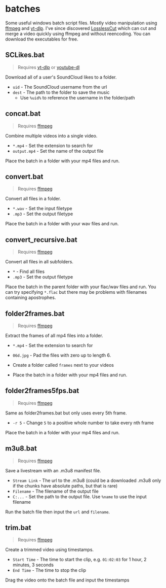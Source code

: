 # batches
Some useful windows batch script files. Mostly video manipulation using [ffmpeg](https://ffmpeg.org/download.html#build-windows) and [yt-dlp](https://github.com/yt-dlp/yt-dlp#installation). I've since discovered [LosslessCut](https://github.com/mifi/lossless-cut#download) which can cut and merge a video quickly using ffmpeg and without reencoding. You can download the executables for free.

## SCLikes.bat
> Requires [yt-dlp](https://github.com/yt-dlp/yt-dlp#installation) or [youtube-dl](https://ytdl-org.github.io/youtube-dl/download.html)

Download all of a user's SoundCloud likes to a folder.

- `uid` - The SoundCloud username from the url
- `dest` - The path to the folder to save the music
  - Use `%uid%` to reference the username in the folder/path


## concat.bat
> Requires [ffmpeg](https://ffmpeg.org/download.html#build-windows)

Combine multiple videos into a single video.

- `*.mp4` - Set the extension to search for
- `output.mp4` - Set the name of the output file

Place the batch in a folder with your mp4 files and run.


## convert.bat
> Requires [ffmpeg](https://ffmpeg.org/download.html#build-windows)

Convert all files in a folder.

- `*.wav` - Set the input filetype
- `.mp3` - Set the output filetype

Place the batch in a folder with your wav files and run.


## convert_recursive.bat
> Requires [ffmpeg](https://ffmpeg.org/download.html#build-windows)

Convert all files in all subfolders.

- `*` - Find all files
- `.mp3` - Set the output filetype

Place the batch in the parent folder with your flac/wav files and run. You can try specifying `*.flac` but there may be problems with filenames containing apostrophes.


## folder2frames.bat
> Requires [ffmpeg](https://ffmpeg.org/download.html#build-windows)

Extract the frames of all mp4 files into a folder.

- `*.mp4` - Set the extension to search for
- `06d.jpg` - Pad the files with zero up to length 6.

- Create a folder called `frames` next to your videos
- Place the batch in a folder with your mp4 files and run.


## folder2frames5fps.bat
> Requires [ffmpeg](https://ffmpeg.org/download.html#build-windows)

Same as folder2frames.bat but only uses every 5th frame.

- `-r 5` - Change `5` to a positive whole number to take every nth frame

Place the batch in a folder with your mp4 files and run.


## m3u8.bat
> Requires [ffmpeg](https://ffmpeg.org/download.html#build-windows)

Save a livestream with an .m3u8 manifest file.

- `Stream Link` - The url to the .m3u8 (could be a downloaded .m3u8 only if the chunks have absolute paths, but that is rare)
- `Filename` - The filename of the output file
- `C:...` - Set the path to the output file. Use `%name` to use the input filename

Run the batch file then input the `url` and `filename`.


## trim.bat
> Requires [ffmpeg](https://ffmpeg.org/download.html#build-windows)

Create a trimmed video using timestamps.

- `Start Time` - The time to start the clip, e.g. `01:02:03` for 1 hour, 2 minutes, 3 seconds
- `End Time` - The time to stop the clip

Drag the video onto the batch file and input the timestamps
